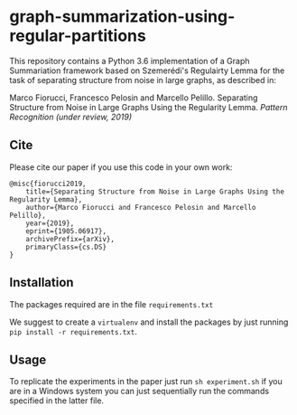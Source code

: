 # graph-summarization-using-regular-partitions

This repository contains a Python 3.6 implementation of a Graph Summariation framework based on Szemerédi's Regulairty Lemma for the task of separating structure from noise in large graphs, as described in:

Marco Fiorucci, Francesco Pelosin and Marcello Pelillo. Separating Structure from Noise in Large Graphs Using the Regularity Lemma. *Pattern Recognition (under review, 2019)*

## Cite

Please cite our paper if you use this code in your own work:
```
@misc{fiorucci2019, 
    title={Separating Structure from Noise in Large Graphs Using the Regularity Lemma},
    author={Marco Fiorucci and Francesco Pelosin and Marcello Pelillo},
    year={2019},
    eprint={1905.06917},
    archivePrefix={arXiv},
    primaryClass={cs.DS}
}
```

## Installation

The packages required are in the file `requirements.txt`

We suggest to create a `virtualenv` and install the packages by just running `pip install -r requirements.txt`.

## Usage

To replicate the experiments in the paper just run `sh experiment.sh` if you are in a Windows system you can just sequentially run the commands specified in the latter file.


